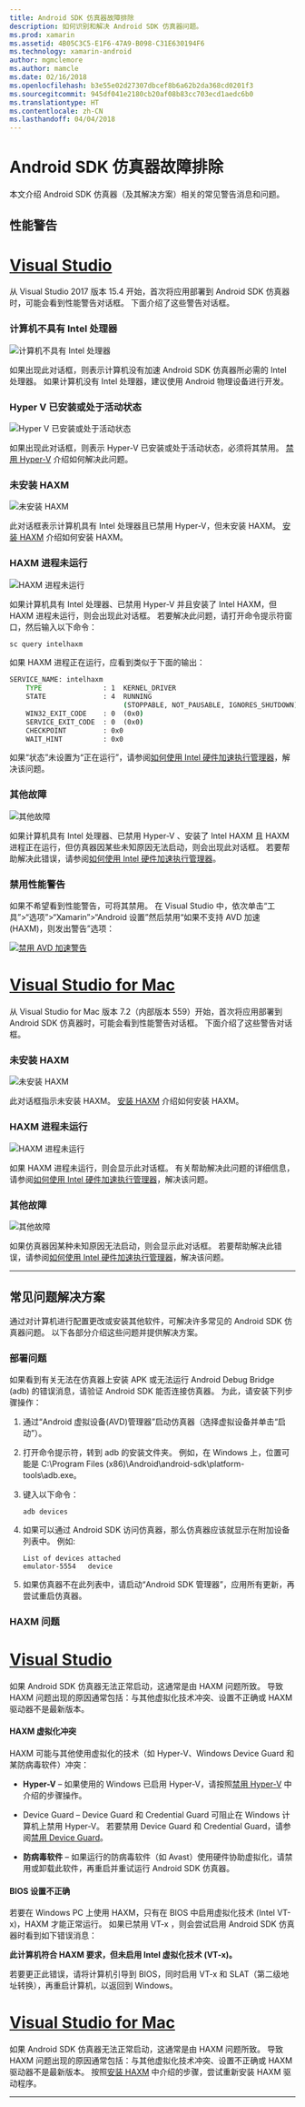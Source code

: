 ```yaml
---
title: Android SDK 仿真器故障排除
description: 如何识别和解决 Android SDK 仿真器问题。
ms.prod: xamarin
ms.assetid: 4B05C3C5-E1F6-47A9-B098-C31E630194F6
ms.technology: xamarin-android
author: mgmclemore
ms.author: mamcle
ms.date: 02/16/2018
ms.openlocfilehash: b3e55e02d27307dbcef8b6a62b2da368cd0201f3
ms.sourcegitcommit: 945df041e2180cb20af08b83cc703ecd1aedc6b0
ms.translationtype: HT
ms.contentlocale: zh-CN
ms.lasthandoff: 04/04/2018
---
```

# <a name="android-sdk-emulator-troubleshooting"></a>Android SDK 仿真器故障排除

本文介绍 Android SDK 仿真器（及其解决方案）相关的常见警告消息和问题。
 
<a name="perfwarn" />

## <a name="performance-warnings"></a>性能警告

# <a name="visual-studiotabvswin"></a>[Visual Studio](#tab/vswin)

从 Visual Studio 2017 版本 15.4 开始，首次将应用部署到 Android SDK 仿真器时，可能会看到性能警告对话框。 下面介绍了这些警告对话框。

### <a name="computer-does-not-contain-an-intel-procesor"></a>计算机不具有 Intel 处理器

![计算机不具有 Intel 处理器](troubleshooting-images/01-no-intel-processor.png)

如果出现此对话框，则表示计算机没有加速 Android SDK 仿真器所必需的 Intel 处理器。 如果计算机没有 Intel 处理器，建议使用 Android 物理设备进行开发。

### <a name="hyper-v-is-installed-or-active"></a>Hyper V 已安装或处于活动状态

![Hyper V 已安装或处于活动状态](troubleshooting-images/02-hyper-v-active.png)

如果出现此对话框，则表示 Hyper-V 已安装或处于活动状态，必须将其禁用。 [禁用 Hyper-V](~/android/get-started/installation/android-emulator/hardware-acceleration.md#disable-hyperv) 介绍如何解决此问题。 

### <a name="haxm-is-not-installed"></a>未安装 HAXM

![未安装 HAXM](troubleshooting-images/03-haxm-not-installed.png)

此对话框表示计算机具有 Intel 处理器且已禁用 Hyper-V，但未安装 HAXM。
[安装 HAXM](~/android/get-started/installation/android-emulator/hardware-acceleration.md#install-haxm) 介绍如何安装 HAXM。

### <a name="haxm-process-not-running"></a>HAXM 进程未运行

![HAXM 进程未运行](troubleshooting-images/04-haxm-process-not-running.png)

如果计算机具有 Intel 处理器、已禁用 Hyper-V 并且安装了 Intel HAXM，但 HAXM 进程未运行，则会出现此对话框。 若要解决此问题，请打开命令提示符窗口，然后输入以下命令：

```cmd
sc query intelhaxm
```

如果 HAXM 进程正在运行，应看到类似于下面的输出：

```cmd
SERVICE_NAME: intelhaxm
    TYPE               : 1  KERNEL_DRIVER
    STATE              : 4  RUNNING
                            (STOPPABLE, NOT_PAUSABLE, IGNORES_SHUTDOWN)
    WIN32_EXIT_CODE    : 0  (0x0)
    SERVICE_EXIT_CODE  : 0  (0x0)
    CHECKPOINT         : 0x0
    WAIT_HINT          : 0x0
```


如果“状态”未设置为“正在运行”，请参阅[如何使用 Intel 硬件加速执行管理器](https://software.intel.com/en-us/android/articles/how-to-use-the-intel-hardware-accelerated-execution-manager-intel-haxm-android-emulator)，解决该问题。


### <a name="other-failures"></a>其他故障

![其他故障](troubleshooting-images/05-other-failure.png)

如果计算机具有 Intel 处理器、已禁用 Hyper-V 、安装了 Intel HAXM 且 HAXM 进程正在运行，但仿真器因某些未知原因无法启动，则会出现此对话框。
若要帮助解决此错误，请参阅[如何使用 Intel 硬件加速执行管理器](https://software.intel.com/en-us/android/articles/how-to-use-the-intel-hardware-accelerated-execution-manager-intel-haxm-android-emulator)。

### <a name="disabling-performance-warnings"></a>禁用性能警告

如果不希望看到性能警告，可将其禁用。 在 Visual Studio 中，依次单击“工具”>“选项”>“Xamarin”>“Android 设置”然后禁用“如果不支持 AVD 加速(HAXM)，则发出警告”选项：

[![禁用 AVD 加速警告](troubleshooting-images/win/06-disable-perf-warnings-sml.png)](troubleshooting-images/win/06-disable-perf-warnings.png#lightbox)

# <a name="visual-studio-for-mactabvsmac"></a>[Visual Studio for Mac](#tab/vsmac)

从 Visual Studio for Mac 版本 7.2（内部版本 559）开始，首次将应用部署到 Android SDK 仿真器时，可能会看到性能警告对话框。 下面介绍了这些警告对话框。

### <a name="haxm-is-not-installed"></a>未安装 HAXM

![未安装 HAXM](troubleshooting-images/03-haxm-not-installed.png)

此对话框指示未安装 HAXM。
[安装 HAXM](~/android/get-started/installation/android-emulator/hardware-acceleration.md#install-haxm) 介绍如何安装 HAXM。

### <a name="haxm-process-not-running"></a>HAXM 进程未运行

![HAXM 进程未运行](troubleshooting-images/04-haxm-process-not-running.png)

如果 HAXM 进程未运行，则会显示此对话框。 有关帮助解决此问题的详细信息，请参阅[如何使用 Intel 硬件加速执行管理器](https://software.intel.com/en-us/android/articles/how-to-use-the-intel-hardware-accelerated-execution-manager-intel-haxm-android-emulator)，解决该问题。

### <a name="other-failures"></a>其他故障

![其他故障](troubleshooting-images/05-other-failure.png)

如果仿真器因某种未知原因无法启动，则会显示此对话框。 若要帮助解决此错误，请参阅[如何使用 Intel 硬件加速执行管理器](https://software.intel.com/en-us/android/articles/how-to-use-the-intel-hardware-accelerated-execution-manager-intel-haxm-android-emulator)，解决该问题。

-----


## <a name="solutions-to-common-problems"></a>常见问题解决方案

通过对计算机进行配置更改或安装其他软件，可解决许多常见的 Android SDK 仿真器问题。 以下各部分介绍这些问题并提供解决方案。


### <a name="deployment-issues"></a>部署问题

如果看到有关无法在仿真器上安装 APK 或无法运行 Android Debug Bridge (adb) 的错误消息，请验证 Android SDK 能否连接仿真器。 为此，请安装下列步骤操作：

1. 通过“Android 虚拟设备(AVD)管理器”启动仿真器（选择虚拟设备并单击“启动”）。

2. 打开命令提示符，转到 adb 的安装文件夹。 例如，在 Windows 上，位置可能是 C:\\Program Files (x86)\\Android\\android-sdk\\platform-tools\\adb.exe。

3. 键入以下命令：

   ```shell
   adb devices
   ```

4. 如果可以通过 Android SDK 访问仿真器，那么仿真器应该就显示在附加设备列表中。 例如:

   ```shell
   List of devices attached
   emulator-5554   device
   ```

5. 如果仿真器不在此列表中，请启动“Android SDK 管理器”，应用所有更新，再尝试重启仿真器。



### <a name="haxm-issues"></a>HAXM 问题

# <a name="visual-studiotabvswin"></a>[Visual Studio](#tab/vswin)

如果 Android SDK 仿真器无法正常启动，这通常是由 HAXM 问题所致。 导致 HAXM 问题出现的原因通常包括：与其他虚拟化技术冲突、设置不正确或 HAXM 驱动器不是最新版本。

<a name="virt-conflicts" />

#### <a name="haxm-virtualization-conflicts"></a>HAXM 虚拟化冲突

HAXM 可能与其他使用虚拟化的技术（如 Hyper-V、Windows Device Guard 和某防病毒软件）冲突：

- **Hyper-V** &ndash; 如果使用的 Windows 已启用 Hyper-V，请按照[禁用 Hyper-V](~/android/get-started/installation/android-emulator/hardware-acceleration.md#disable-hyperv) 中介绍的步骤操作。

- Device Guard &ndash; Device Guard 和 Credential Guard 可阻止在 Windows 计算机上禁用 Hyper-V。 若要禁用 Device Guard 和 Credential Guard，请参阅[禁用 Device Guard](~/android/get-started/installation/android-emulator/hardware-acceleration.md#disable-devguard)。

- **防病毒软件** &ndash; 如果运行的防病毒软件（如 Avast）使用硬件协助虚拟化，请禁用或卸载此软件，再重启并重试运行 Android SDK 仿真器。


#### <a name="incorrect-bios-settings"></a>BIOS 设置不正确

若要在 Windows PC 上使用 HAXM，只有在 BIOS 中启用虚拟化技术 (Intel VT-x)，HAXM 才能正常运行。 如果已禁用 VT-x ，则会尝试启用 Android SDK 仿真器时看到如下错误消息：

**此计算机符合 HAXM 要求，但未启用 Intel 虚拟化技术 (VT-x)。**

若要更正此错误，请将计算机引导到 BIOS，同时启用 VT-x 和 SLAT（第二级地址转换），再重启计算机，以返回到 Windows。

# <a name="visual-studio-for-mactabvsmac"></a>[Visual Studio for Mac](#tab/vsmac)

如果 Android SDK 仿真器无法正常启动，这通常是由 HAXM 问题所致。 导致 HAXM 问题出现的原因通常包括：与其他虚拟化技术冲突、设置不正确或 HAXM 驱动器不是最新版本。 按照[安装 HAXM](~/android/get-started/installation/android-emulator/hardware-acceleration.md#install-haxm) 中介绍的步骤，尝试重新安装 HAXM 驱动程序。

-----
